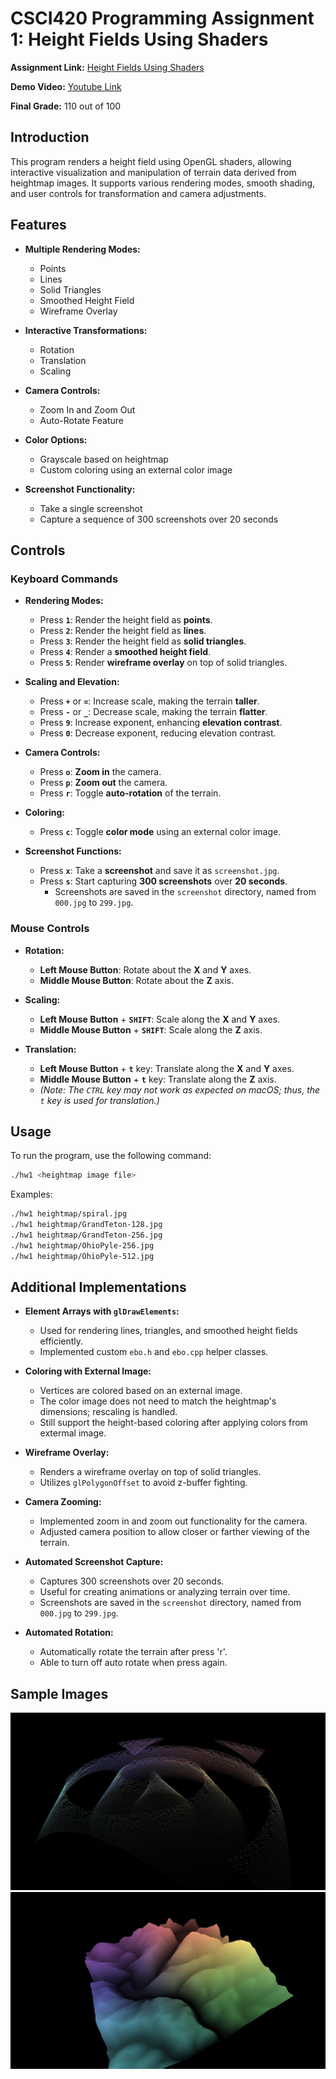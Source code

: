 # CSCI420 Programming Assignment 1: Height Fields Using Shaders

**Assignment Link:** [Height Fields Using Shaders](https://odedstein.com/teaching/hs-2024-csci-420/assign1/)

**Demo Video:** [Youtube Link](https://youtu.be/-l9-UUwLa6g)

**Final Grade:** 110 out of 100

## Introduction

This program renders a height field using OpenGL shaders, allowing interactive visualization and manipulation of terrain data derived from heightmap images. It supports various rendering modes, smooth shading, and user controls for transformation and camera adjustments.

## Features

- **Multiple Rendering Modes:**
  - Points
  - Lines
  - Solid Triangles
  - Smoothed Height Field
  - Wireframe Overlay

- **Interactive Transformations:**
  - Rotation
  - Translation
  - Scaling

- **Camera Controls:**
  - Zoom In and Zoom Out
  - Auto-Rotate Feature

- **Color Options:**
  - Grayscale based on heightmap
  - Custom coloring using an external color image

- **Screenshot Functionality:**
  - Take a single screenshot
  - Capture a sequence of 300 screenshots over 20 seconds

## Controls

### Keyboard Commands

- **Rendering Modes:**
  - Press **`1`**: Render the height field as **points**.
  - Press **`2`**: Render the height field as **lines**.
  - Press **`3`**: Render the height field as **solid triangles**.
  - Press **`4`**: Render a **smoothed height field**.
  - Press **`5`**: Render **wireframe overlay** on top of solid triangles.

- **Scaling and Elevation:**
  - Press **`+`** or **`=`**: Increase scale, making the terrain **taller**.
  - Press **`-`** or **`_`**: Decrease scale, making the terrain **flatter**.
  - Press **`9`**: Increase exponent, enhancing **elevation contrast**.
  - Press **`0`**: Decrease exponent, reducing elevation contrast.

- **Camera Controls:**
  - Press **`o`**: **Zoom in** the camera.
  - Press **`p`**: **Zoom out** the camera.
  - Press **`r`**: Toggle **auto-rotation** of the terrain.

- **Coloring:**
  - Press **`c`**: Toggle **color mode** using an external color image.

- **Screenshot Functions:**
  - Press **`x`**: Take a **screenshot** and save it as `screenshot.jpg`.
  - Press **`s`**: Start capturing **300 screenshots** over **20 seconds**.
    - Screenshots are saved in the `screenshot` directory, named from `000.jpg` to `299.jpg`.

### Mouse Controls

- **Rotation:**
  - **Left Mouse Button**: Rotate about the **X** and **Y** axes.
  - **Middle Mouse Button**: Rotate about the **Z** axis.

- **Scaling:**
  - **Left Mouse Button** + **`SHIFT`**: Scale along the **X** and **Y** axes.
  - **Middle Mouse Button** + **`SHIFT`**: Scale along the **Z** axis.

- **Translation:**
  - **Left Mouse Button** + **`t`** key: Translate along the **X** and **Y** axes.
  - **Middle Mouse Button** + **`t`** key: Translate along the **Z** axis.
  - *(Note: The `CTRL` key may not work as expected on macOS; thus, the `t` key is used for translation.)*

## Usage

To run the program, use the following command:
```bash
./hw1 <heightmap image file>
```

Examples:
```bash
./hw1 heightmap/spiral.jpg
./hw1 heightmap/GrandTeton-128.jpg
./hw1 heightmap/GrandTeton-256.jpg
./hw1 heightmap/OhioPyle-256.jpg
./hw1 heightmap/OhioPyle-512.jpg
```

## Additional Implementations

- **Element Arrays with `glDrawElements`:**
  - Used for rendering lines, triangles, and smoothed height fields efficiently.
  - Implemented custom `ebo.h` and `ebo.cpp` helper classes.

- **Coloring with External Image:**
  - Vertices are colored based on an external image.
  - The color image does not need to match the heightmap's dimensions; rescaling is handled.
  - Still support the height-based coloring after applying colors from extermal image.

- **Wireframe Overlay:**
  - Renders a wireframe overlay on top of solid triangles.
  - Utilizes `glPolygonOffset` to avoid z-buffer fighting.

- **Camera Zooming:**
  - Implemented zoom in and zoom out functionality for the camera.
  - Adjusted camera position to allow closer or farther viewing of the terrain.

- **Automated Screenshot Capture:**
  - Captures 300 screenshots over 20 seconds.
  - Useful for creating animations or analyzing terrain over time.
  - Screenshots are saved in the `screenshot` directory, named from `000.jpg` to `299.jpg`.

- **Automated Rotation:**
  - Automatically rotate the terrain after press 'r'.
  - Able to turn off auto rotate when press again. 

## Sample Images
![mode 1 with color](<hw1/sample images/screenshot2.jpg>)
![mode 3 with color](<hw1/sample images/screenshot1.jpg>)